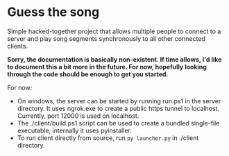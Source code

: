 # Guess the song
Simple hacked-together project that allows multiple people
to connect to a server and play song segments synchronously
to all other connected clients.

**Sorry, the documentation is basically non-existent. If time allows,
I'd like to document this a bit more in the future. For now,
hopefully looking through the code should be enough to get you started.**

For now:
 - On windows, the server can be started by running run.ps1 in the server directory. It uses ngrok.exe to create a public https tunnel to localhost. Currently, port 12000 is used on localhost.
 - The ./client/build.ps1 script can be used to create a bundled single-file executable, internally it uses pyinstaller.
 - To run client directly from source, run `py launcher.py` in ./client directory.